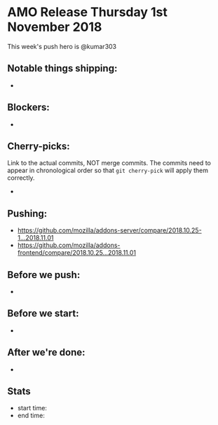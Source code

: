 # AMO Release Thursday 1st November 2018

This week's push hero is @kumar303

## Notable things shipping:

*

## Blockers:

*

## Cherry-picks:

Link to the actual commits, NOT merge commits. The commits need to appear
in chronological order so that `git cherry-pick` will apply them correctly.

* 

## Pushing:

* https://github.com/mozilla/addons-server/compare/2018.10.25-1...2018.11.01
* https://github.com/mozilla/addons-frontend/compare/2018.10.25...2018.11.01


## Before we push:

*

## Before we start:

*

## After we're done:

* 

## Stats

* start time:
* end time:
